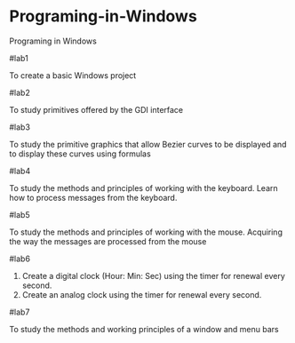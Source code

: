 # Programing-in-Windows
Programing in Windows

#lab1

To create a basic Windows project

#lab2

To study primitives offered by the GDI interface

#lab3

To study the primitive graphics that allow Bezier curves to be displayed and to display these curves using formulas

#lab4

To study the methods and principles of working with the keyboard. Learn how to process messages from the keyboard.

#lab5

To study the methods and principles of working with the mouse. Acquiring the way the messages are processed from the mouse

#lab6

1. Create a digital clock (Hour: Min: Sec) using the timer for renewal every second.
2. Create an analog clock using the timer for renewal every second.

#lab7

To study the methods and working principles of a window and menu bars